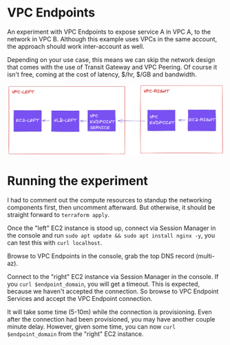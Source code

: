 # VPC Endpoints

An experiment with VPC Endpoints to expose service A in VPC A, to the network in VPC B. Although this example uses VPCs in the same account, the approach should work inter-account as well.

Depending on your use case, this means we can skip the network design that comes with the use of Transit Gateway and VPC Peering. Of course it isn't free, coming at the cost of latency, $/hr, $/GB and bandwidth.

![](./topology.png)

# Running the experiment

I had to comment out the compute resources to standup the networking components first, then uncomment afterward. But otherwise, it should be straight forward to `terraform apply`.

Once the "left" EC2 instance is stood up, connect via Session Manager in the console and run `sudo apt update && sudo apt install nginx -y`, you can test this with `curl localhost`.

Browse to VPC Endpoints in the console, grab the top DNS record (multi-az).

Connect to the "right" EC2 instance via Session Manager in the console. If you `curl $endpoint_domain`, you will get a timeout. This is expected, because we haven't accepted the connection. So browse to VPC Endpoint Services and accept the VPC Endpoint connection.

It will take some time (5-10m) while the connection is provisioning. Even after the connection had been provisioned, you may have another couple minute delay. However, given some time, you can now `curl $endpoint_domain` from the "right" EC2 instance.
